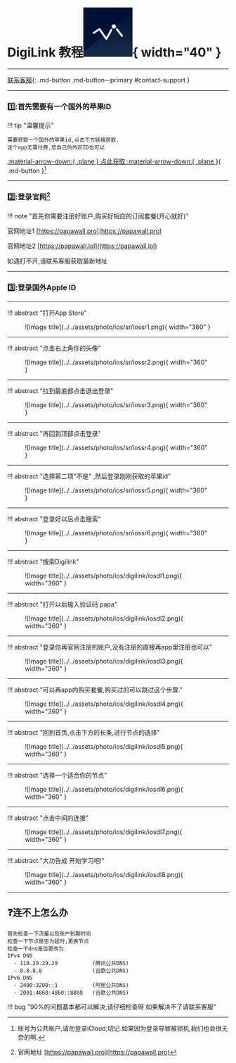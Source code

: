 # DigiLink 教程![Image title](../../assets/photo/win/digilink/digilinklogo.png){ width="40" }
---

[联系客服](javascript:void(0);){: .md-button .md-button--primary #contact-support }

---

### 1️⃣:首先需要有一个国外的苹果ID
!!! tip "温馨提示"
    
    需要获取一个国外的苹果id,点击下方链接获取.
    这个app无需付费,您自己的外区ID也可以
    
[:material-arrow-down:{ .plane } 点此获取 :material-arrow-down:{ .plane }](https://shop.papawall.cc/buy/1){ .md-button }[^1] 

---

### 2️⃣:登录官网[^2] 

!!! note "首先你需要注册好账户,购买好相应的订阅套餐(开心就好)"

官网地址1 [https://papawall.pro](https://papawall.pro)

官网地址2 [https://papawall.lol](https://papawall.lol)

如遇打不开,请联系客服获取最新地址
    
---

### 3️⃣:登录国外Apple ID
---
!!! abstract "打开App Store"
<figure markdown="span">
![Image title](../../assets/photo/ios/sr/iossr1.png){ width="360" }
</figure>

---

!!! abstract "点击右上角你的头像"
<figure markdown="span">
![Image title](../../assets/photo/ios/sr/iossr2.png){ width="360" }
</figure>

---

!!! abstract "拉到最底部点击退出登录"
<figure markdown="span">
![Image title](../../assets/photo/ios/sr/iossr3.png){ width="360" }
</figure>

---

!!! abstract "再回到顶部点击登录"
<figure markdown="span">
![Image title](../../assets/photo/ios/sr/iossr4.png){ width="360" }
</figure>

---

!!! abstract "选择第二项"不是" ,然后登录刚刚获取的苹果id"
<figure markdown="span">
![Image title](../../assets/photo/ios/sr/iossr5.png){ width="360" }
</figure>

---

!!! abstract "登录好以后点击搜索"
<figure markdown="span">
![Image title](../../assets/photo/ios/sr/iossr6.png){ width="360" }
</figure>

---

!!! abstract "搜索Digilink"
<figure markdown="span">
![Image title](../../assets/photo/ios/digilink/iosdl1.png){ width="360" }
</figure>

---

!!! abstract "打开以后输入验证码 papa"
<figure markdown="span">
![Image title](../../assets/photo/ios/digilink/iosdl2.png){ width="360" }
</figure>

---

!!! abstract "登录你再官网注册的账户,没有注册的直接再app里注册也可以"
<figure markdown="span">
![Image title](../../assets/photo/ios/digilink/iosdl3.png){ width="360" }
</figure>

---

!!! abstract "可以再app内购买套餐,购买过的可以跳过这个步骤."
<figure markdown="span">
![Image title](../../assets/photo/ios/digilink/iosdl4.png){ width="360" }
</figure>

---

!!! abstract "回到首页,点击下方的长条,进行节点的选择"
<figure markdown="span">
![Image title](../../assets/photo/ios/digilink/iosdl5.png){ width="360" }
</figure>

---

!!! abstract "选择一个适合你的节点"
<figure markdown="span">
![Image title](../../assets/photo/ios/digilink/iosdl6.png){ width="360" }
</figure>

---

!!! abstract "点击中间的连接"
<figure markdown="span">
![Image title](../../assets/photo/ios/digilink/iosdl7.png){ width="360" }
</figure>

---

!!! abstract "大功告成 开始学习吧!"
<figure markdown="span">
![Image title](../../assets/photo/ios/digilink/iosdl8.png){ width="360" }
</figure>

---


## ❓连不上怎么办
    首先检查一下流量以及账户到期时间
    检查一下节点是否为超时,更换节点
    检查一下dns是否更改为
    IPv4 DNS
      - 119.29.29.29           (腾讯公共DNS)
      - 8.8.8.8                (谷歌公共DNS)
    IPv6 DNS
      - 2400:3200::1           (阿里公共DNS)
      - 2001:4860:4860::8888   (谷歌公共DNS)
!!! bug "90%的问题基本都可以解决,请仔细检查呀 如果解决不了请联系客服"


[^1]: 账号为公共账户,请勿登录iCloud,切记.如果因为登录导致被锁机,我们也会很无奈的啊.
[^2]: 官网地址 [https://papawall.pro](https://papawall.pro)
